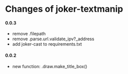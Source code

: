 
Changes of joker-textmanip
==========================

#### 0.0.3
* remove .filepath
* remove .parse.url.validate_ipv?_address
* add joker-cast to requirements.txt

#### 0.0.2
* new function: .draw.make_title_box()
